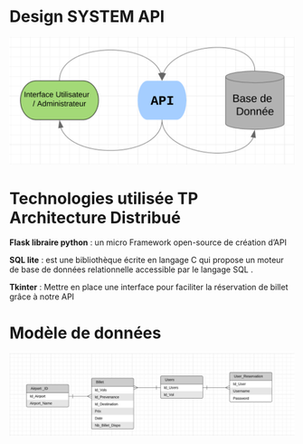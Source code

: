 # Design SYSTEM API

![alt text](https://github.com/Amza99/tp-architecture/blob/IA-MaghrebUnited/IA-MaghrebUnited/Projet/communicationSYS.png)

# Technologies utilisée TP Architecture Distribué

__Flask libraire python__ : un micro Framework open-source de création d’API

__SQL lite__ : est une bibliothèque écrite en langage C qui propose un moteur de base de données relationnelle accessible par le langage SQL .

__Tkinter__ : Mettre en place une interface pour faciliter la réservation de billet grâce à notre API 

# Modèle de données

![alt text](https://raw.githubusercontent.com/Amza99/tp-architecture/main/IA-MaghrebUnited/Projet/modeleRelation.png)
